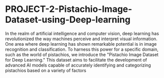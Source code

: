 # PROJECT-2-Pistachio-Image-Dataset-using-Deep-learning
In the realm of artificial intelligence and computer vision, deep learning has revolutionized the way machines perceive and interpret visual information. One area where deep learning has shown remarkable potential is in image recognition and classification. To harness this power for a specific domain, such as the world of pistachios, we introduce the "Pistachio Image Dataset for Deep Learning." This dataset aims to facilitate the development of advanced AI models capable of accurately identifying and categorizing pistachios based on a variety of factors


